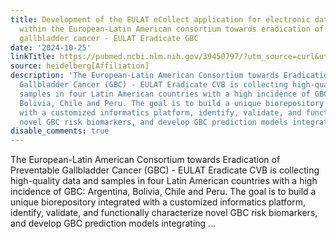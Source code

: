 ```yaml
---
title: Development of the EULAT eCollect application for electronic data collection
  within the European-Latin American consortium towards eradication of preventable
  gallbladder cancer - EULAT Eradicate GBC
date: '2024-10-25'
linkTitle: https://pubmed.ncbi.nlm.nih.gov/39450797/?utm_source=curl&utm_medium=rss&utm_campaign=pubmed-2&utm_content=1FakS-2QOkCT8HsMOQP1bCRQ4YzyumYOmxmF0moLsQ3dFB1E9V&fc=20220326224207&ff=20241026190550&v=2.18.0.post9+e462414
source: heidelberg[Affiliation]
description: 'The European-Latin American Consortium towards Eradication of Preventable
  Gallbladder Cancer (GBC) - EULAT Eradicate CVB is collecting high-quality data and
  samples in four Latin American countries with a high incidence of GBC: Argentina,
  Bolivia, Chile and Peru. The goal is to build a unique biorepository integrated
  with a customized informatics platform, identify, validate, and functionally characterize
  novel GBC risk biomarkers, and develop GBC prediction models integrating ...'
disable_comments: true
---
```

The European-Latin American Consortium towards Eradication of Preventable Gallbladder Cancer (GBC) - EULAT Eradicate CVB is collecting high-quality data and samples in four Latin American countries with a high incidence of GBC: Argentina, Bolivia, Chile and Peru. The goal is to build a unique biorepository integrated with a customized informatics platform, identify, validate, and functionally characterize novel GBC risk biomarkers, and develop GBC prediction models integrating ...